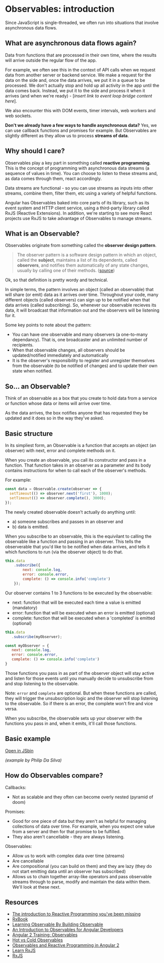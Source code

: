 # Observables: introduction

Since JavaScript is single-threaded, we often run into situations that involve asynchronous data flows.

## What are asynchronous data flows again? 

Data from functions that are processed in their own time, where the results will arrive outside the regular flow of the app. 

For example, we often see this in the context of API calls when we request data from another server or backend service. We make a request for the data on the side and, once the data arrives, we put it in a queue to be processed. We don't actually stop and hold up all activity in the app until the data comes back. Instead, we put it to the side and process it when it arrives (and when we're ready) - [*insert link to event loop bridge content here*].

We also encounter this with DOM events, timer intervals, web workers and web sockets.

**Don't we already have a few ways to handle asynchronous data?** 
Yes, we can use callback functions and promises for example. But Observables are slightly different as they allow us to process **streams of data**.

## Why should I care?

Observables play a key part in something called **reactive programming**. This is the concept of programming with asynchronous data streams (a sequence of values in time). You can choose to listen to these streams and, as data comes through them, react accordingly. 

Data streams are functional - so you can use streams as inputs into other streams, combine them, filter them, etc using a variety of helpful functions. 

Angular has Observables baked into core parts of its library, such as its event system and HTTP client service, using a third-party library called RxJS (Reactive Extensions). In addition, we're starting to see more React projects use RxJS to take advantage of Observables to manage streams.

## What is an Observable?

Observables originate from something called the **observer design pattern**. 

> The observer pattern is a software design pattern in which an object, called the **subject**, maintains a list of its dependents, called **observers**, and notifies them automatically of any state changes, usually by calling one of their methods. ([source](https://en.wikipedia.org/wiki/Observer_pattern)) 

Ok, so that definition is pretty wordy and technical. 

In simple terms, the pattern involves an object (called an observable) that will share (or emit) data as it arrives over time. Throughout your code, many different objects (called observers) can sign up to be notified when that data arrives (called subscribing). So, whenever our observable recieves its data, it will broadcast that information out and the observers will be listening for it.  

Some key points to note about the pattern:

- You can have one observable and many observers (a one-to-many dependancy). That is, one broadcaster and an unlimited number of recipients.
- When that observable changes, all observers should be updated/notified immediately and automatically
- It is the observer's responsibility to register and unregister themselves from the observable (to be notified of changes) and to update their own state when notified.

## So... an Observable?

Think of an observable as a box that you create to hold data from a service or function whose data or items will arrive over time. 

As the data arrives, the box notifies anyone that has requested they be updated and it does so in the way they've asked.

## Basic structure

In its simpliest form, an Observable is a function that accepts an object (an observer) with next, error and complete methods on it. 

When you create an observable, you call its constructor and pass in a function. That function takes in an observer as a parameter and its body contains instructions for when to call each of the observer's methods. 

For example:

```javascript
const data = Observable.create(observer => {
  setTimeout(() => observer.next('first'), 1000);
  setTimeout(() => observer.complete(), 3000);
});
```

The newly created observable doesn't actually do anything until: 
- a) someone subscribes and passes in an observer and 
- b) data is emitted.

When you subscribe to an observable, this is the equivilant to calling the observable like a function and passing in an observer. This tells the observerable that you'd like to be notified when data arrives, and tells it which functions to run (via the observer object) to do that.

```javascript
this.data
    .subscribe({
        next: console.log,
        error: console.error,
        complete: () => console.info('complete')
    });
```

Our observer contains 1 to 3 functions to be executed by the observable:
 - next: function that will be executed each time a value is emitted (mandatory) 
 - error: function that will be executed when an error is emitted (optional)
 - complete: function that will be executed when a 'completed' is emitted (optional)

 ```javascript
this.data
    .subscribe(myObserver);

const myObserver = {
    next: console.log,
    error: console.error,
    complete: () => console.info('complete')
}
```

Those functions you pass in as part of the observer object will stay active and listen for those events until you manually decide to unsubscribe from and stop listening to the observable.

Note: `error` and `complete` are optional. But when these functions are called, they will trigger the unsubscription logic and the observer will stop listening to the observable. So if there is an error, the complete won't fire and vice versa.

When you subscribe, the observable sets up your observer with the functions you pass in and, when it emits, it'll call those functions.

## Basic example

[Open in JSbin](https://jsbin.com/penicovixi/edit?js,console)

*(example by Philip Da Silva)*

## How do Observables compare?

Callbacks:
- Not as scalable and they often can become overly nested (pyramid of doom)

Promises:
- Good for one piece of data but they aren't as helpful for managing collections of data over time. For example, when you expect one value from a server and then for that promise to be fulfilled. 
- They also aren't cancellable - they are always listening.

Observables:
- Allow us to work with complex data over time (streams)
- Are cancellable
- Are compositional (you can build on them) and they are lazy (they do not start emitting data until an observer has subscribed)
- Allows us to chain together array-like operators and pass observable streams through to parse, modify and maintain the data within them. We'll look at these next.

## Resources

- [The introduction to Reactive Programming you've been missing](https://gist.github.com/staltz/868e7e9bc2a7b8c1f754)
- [RxBook](https://xgrommx.github.io/rx-book/why_rx.html)
- [Learning Observable By Building Observable](https://medium.com/@benlesh/learning-observable-by-building-observable-d5da57405d87)
- [An Introduction to Observables for Angular Developers](https://developer.telerik.com/topics/web-development/introduction-observables-angular-developers/)
- [Angular 2 Training: Observables](https://angular-2-training-book.rangle.io/handout/observables/)
- [Hot vs Cold Observables](https://medium.com/@benlesh/hot-vs-cold-observables-f8094ed53339)
- [Observables and Reactive Programming in Angular 2](http://blog.rangle.io/observables-and-reactive-programming-in-angular-2/)
- [Learn RxJS](https://www.learnrxjs.io/)
- [RxJS](http://reactivex.io/rxjs/)
